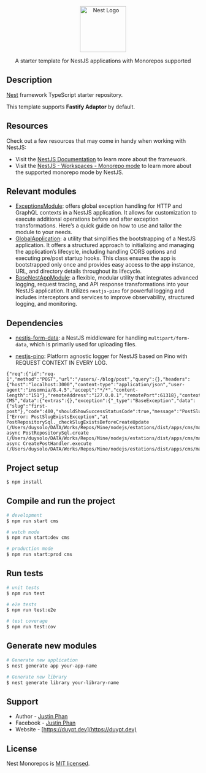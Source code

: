<p align="center">
  <a href="http://nestjs.com/" target="blank"><img src="https://nestjs.com/img/logo-small.svg" width="120" alt="Nest Logo" /></a>
</p>

<p align="center">A starter template for NestJS applications with Monorepos supported</p>

## Description

[Nest](https://github.com/nestjs/nest) framework TypeScript starter repository.

This template supports **Fastify Adaptor** by default.

## Resources

Check out a few resources that may come in handy when working with NestJS:

- Visit the [NestJS Documentation](https://docs.nestjs.com) to learn more about the framework.
- Visit the [NestJS - Workspaces - Monorepo mode](https://docs.nestjs.com/cli/monorepo#monorepo-mode) to learn more about the supported monorepo mode by NestJS.

## Relevant modules
- [ExceptionsModule](https://github.com/street-devs/nest-monorepos/wiki/ExceptionsModule): offers global exception handling for HTTP and GraphQL contexts in a NestJS application. It allows for customization to execute additional operations before and after exception transformations. Here’s a quick guide on how to use and tailor the module to your needs.
- [GlobalApplication](https://github.com/street-devs/nest-monorepos/wiki/GlobalApplication): a utility that simplifies the bootstrapping of a NestJS application. It offers a structured approach to initializing and managing the application’s lifecycle, including handling CORS options and executing pre/post startup hooks. This class ensures the app is bootstrapped only once and provides easy access to the app instance, URL, and directory details throughout its lifecycle.
- [BaseNestAppModule](https://github.com/street-devs/nest-monorepos/wiki/BaseNestAppModule): a flexible, modular utility that integrates advanced logging, request tracing, and API response transformations into your NestJS application. It utilizes `nestjs-pino` for powerful logging and includes interceptors and services to improve observability, structured logging, and monitoring.

## Dependencies
- [nestjs-form-data](https://www.npmjs.com/package/nestjs-form-data): a NestJS middleware for handling `multipart/form-data`, which is primarily used for uploading files.

- [nestjs-pino](https://www.npmjs.com/package/nestjs-pino): Platform agnostic logger for NestJS based on Pino with REQUEST CONTEXT IN EVERY LOG.
```
{"req":{"id":"req-1","method":"POST","url":"/users/-/blog/post","query":{},"headers":{"host":"localhost:3000","content-type":"application/json","user-agent":"insomnia/8.4.5","accept":"*/*","content-length":"151"},"remoteAddress":"127.0.0.1","remotePort":61318},"context":"Mercury CMS","data":{"extras":{},"exception":{"_type":"BaseException","data":{"slug":"first-post"},"code":400,"shouldShowSuccessStatusCode":true,"message":"PostSlugExistsException","stackTrace":["Error: PostSlugExistsException","at PostRepositorySql._checkSlugExistsBeforeCreateUpdate (/Users/duysolo/DATA/Works/Repos/Mine/nodejs/estations/dist/apps/cms/main.js:2580:19)","at async PostRepositorySql.create (/Users/duysolo/DATA/Works/Repos/Mine/nodejs/estations/dist/apps/cms/main.js:2458:9)","at async CreatePostHandler.execute (/Users/duysolo/DATA/Works/Repos/Mine/nodejs/estations/dist/apps/cms/main.js:1466:21)"]},"message":"PostSlugExistsException"}}
```

## Project setup

```bash
$ npm install
```

## Compile and run the project

```bash
# development
$ npm run start cms

# watch mode
$ npm run start:dev cms

# production mode
$ npm run start:prod cms
```

## Run tests

```bash
# unit tests
$ npm run test

# e2e tests
$ npm run test:e2e

# test coverage
$ npm run test:cov
```

## Generate new modules

```bash
# Generate new application
$ nest generate app your-app-name

# Generate new library
$ nest generate library your-library-name
```

## Support

- Author - [Justin Phan](https://github.com/duysolo)
- Facebook - [Justin Phan](https://www.facebook.com/duypt.dev)
- Website - [https://duypt.dev](https://duypt.dev)

## License

Nest Monorepos is [MIT licensed](https://github.com/street-devs/nest-monorepos/blob/main/LICENSE).
